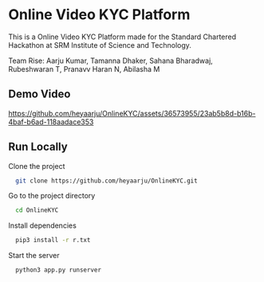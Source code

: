 
# Online Video KYC Platform

This is a Online Video KYC Platform made for the Standard Chartered Hackathon at SRM Institute of Science and Technology.

Team Rise: 
Aarju Kumar, Tamanna Dhaker, Sahana Bharadwaj, Rubeshwaran T, Pranavv Haran N, Abilasha M


## Demo Video

https://github.com/heyaarju/OnlineKYC/assets/36573955/23ab5b8d-b16b-4baf-b6ad-118aadace353

## Run Locally

Clone the project

```bash
  git clone https://github.com/heyaarju/OnlineKYC.git
```

Go to the project directory

```bash
  cd OnlineKYC
```

Install dependencies

```bash
  pip3 install -r r.txt
```

Start the server

```bash
  python3 app.py runserver
```

